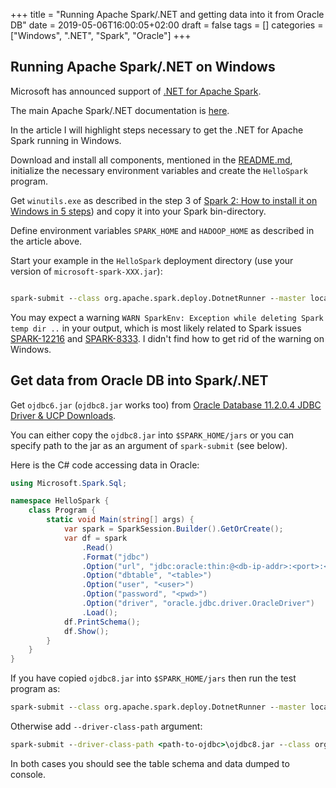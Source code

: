 +++
title = "Running Apache Spark/.NET and getting data into it from Oracle DB"
date = 2019-05-06T16:00:05+02:00
draft = false
tags = []
categories = ["Windows", ".NET", "Spark", "Oracle"]
+++

## Running Apache Spark/.NET on Windows

Microsoft has announced support of [.NET for Apache Spark](https://dotnet.microsoft.com/apps/data/spark).

The main Apache Spark/.NET documentation is [here](https://github.com/dotnet/spark/blob/master/README.md).

In the article I will highlight steps necessary to get the .NET for Apache Spark running in Windows.

Download and install all components, mentioned in the [README.md](https://github.com/dotnet/spark/blob/master/README.md), initialize the necessary environment variables and create the `HelloSpark` program.

Get `winutils.exe` as described in the step 3 of [Spark 2: How to install it on Windows in 5 steps](https://medium.com/@dvainrub/how-to-install-apache-spark-2-x-in-your-pc-e2047246ffc3)) and copy it into your Spark bin-directory.

Define environment variables `SPARK_HOME` and `HADOOP_HOME` as described in the article above.

Start your example in the `HelloSpark` deployment directory (use your version of `microsoft-spark-XXX.jar`):

```cmd

spark-submit --class org.apache.spark.deploy.DotnetRunner --master local microsoft-spark-2.4.x-0.2.0.jar dotnet HelloSpark.dll

```

You may expect a warning `WARN SparkEnv: Exception while deleting Spark temp dir ..` in your output, which is most likely related to Spark issues [SPARK-12216](https://issues.apache.org/jira/browse/SPARK-12216) and [SPARK-8333](https://issues.apache.org/jira/browse/SPARK-8333). I didn't find how to get rid of the warning on Windows.

## Get data from Oracle DB into Spark/.NET

Get `ojdbc6.jar` (`ojdbc8.jar` works too) from [Oracle Database 11.2.0.4 JDBC Driver & UCP Downloads](https://www.oracle.com/technetwork/apps-tech/jdbc-112010-090769.html).

You can either copy the `ojdbc8.jar` into `$SPARK_HOME/jars` or you can specify path to the jar as an argument of `spark-submit` (see below).

Here is the C# code accessing data in Oracle:

```csharp
using Microsoft.Spark.Sql;

namespace HelloSpark {
    class Program {
        static void Main(string[] args) {
            var spark = SparkSession.Builder().GetOrCreate();
            var df = spark
                .Read()
                .Format("jdbc")
                .Option("url", "jdbc:oracle:thin:@<db-ip-addr>:<port>:<SID>")
                .Option("dbtable", "<table>")
                .Option("user", "<user>")
                .Option("password", "<pwd>")
                .Option("driver", "oracle.jdbc.driver.OracleDriver")
                .Load();
            df.PrintSchema();
            df.Show();
        }
    }
}
```

If you have copied  `ojdbc8.jar` into `$SPARK_HOME/jars` then run the test program as:

```cmd
spark-submit --class org.apache.spark.deploy.DotnetRunner --master local microsoft-spark-2.4.x-0.2.0.jar dotnet HelloSpark.dll
```

Otherwise add `--driver-class-path` argument:

```cmd
spark-submit --driver-class-path <path-to-ojdbc>\ojdbc8.jar --class org.apache.spark.deploy.DotnetRunner --master local microsoft-spark-2.4.x-0.2.0.jar dotnet HelloSpark.dll
```

In both cases you should see the table schema and data dumped to console.